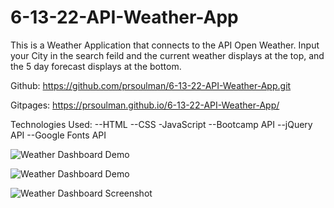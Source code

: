 # 6-13-22-API-Weather-App

This is a Weather Application that connects to the API Open Weather. Input your City in the search feild and the current weather displays at the top, and the 5 day forecast displays at the bottom.

Github: https://github.com/prsoulman/6-13-22-API-Weather-App.git

Gitpages: https://prsoulman.github.io/6-13-22-API-Weather-App/

Technologies Used:
--HTML
--CSS
-JavaScript
--Bootcamp API
--jQuery API
--Google Fonts API


![Weather Dashboard Demo](./Weather_Dashboard_%Jun%16,%2022%11_03%AM.gif)

![Weather Dashboard Demo](./Weather_Dashboard_2_Jun%16,%2022%11_07%AM.gif)

![Weather Dashboard Screenshot](./Screenshot%2022-06-16%112824.png)


